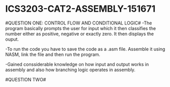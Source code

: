 # ICS3203-CAT2-ASSEMBLY-151671
#QUESTION ONE: CONTROL FLOW AND CONDITIONAL LOGIC#
-The program basically prompts the user for input which it then classifies the number either as positive, negative or exactly zero. It then displays the ouput.

-To run the code you have to save the code as a .asm file. Assemble it using NASM, link the file and then run the program.

-Gained conssiderable knowledge on how input and output works in assembly and also how branching logic operates in assembly.

#QUESTION TWO#
